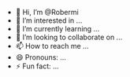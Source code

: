 - 👋 Hi, I’m @Robermi
- 👀 I’m interested in ...
- 🌱 I’m currently learning ...
- 💞️ I’m looking to collaborate on ...
- 📫 How to reach me ...
- 😄 Pronouns: ...
- ⚡ Fun fact: ...

<!---
Robermi/Robermi is a ✨ special ✨ repository because its `README.md` (this file) appears on your GitHub profile.
You can click the Preview link to take a look at your changes.
--->
